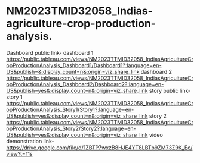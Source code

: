 # NM2023TMID32058_Indias-agriculture-crop-production-analysis.  
Dashboard public link- dashboard 1    https://public.tableau.com/views/NM2023TTMID32058_IndiasAgricultureCropProductionAnalysis_Dashboard1/Dashboard1?:language=en-US&publish=&:display_count=n&:origin=viz_share_link             dashboard 2    https://public.tableau.com/views/NM2023TTMID32058_IndiasAgricultureCropProductionAnalysis_Dashboard2/Dashboard2?:language=en-US&publish=yes&:display_count=n&:origin=viz_share_link
story public link-story 1   https://public.tableau.com/views/NM2023TTMID32058_IndiasAgricultureCropProductionAnalysis_Story1/Story1?:language=en-US&publish=yes&:display_count=n&:origin=viz_share_link     story 2     https://public.tableau.com/views/NM2023TTMID32058_IndiasAgricultureCropProductionAnalysis_Story2/Story2?:language=en-US&publish=yes&:display_count=n&:origin=viz_share_link
video demonstration link-  https://drive.google.com/file/d/1ZBTP7wxzB8HJE4YT8LBTb9ZM73Z9K_Ec/view?t=11s
